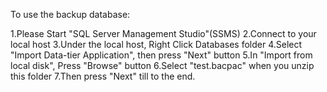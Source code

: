 To use the backup database:

1.Please Start "SQL Server Management Studio"(SSMS)
2.Connect to your local host
3.Under the local host, Right Click Databases folder
4.Select "Import Data-tier Application", then press "Next" button
5.In "Import from local disk", Press "Browse" button
6.Select "test.bacpac" when you unzip this folder
7.Then press "Next" till to the end.